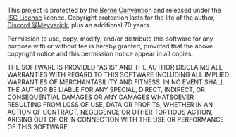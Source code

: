 This project is protected by the [Berne Convention](https://www.wipo.int/treaties/en/ip/berne/summary_berne.html) and released under the [ISC License](https://opensource.org/license/isc-license-txt) licence. Copyright protection lasts for the life of the author, [Discord @Meyverick](https://discord.com/users/374168762426982401), plus an additional 70 years.

Permission to use, copy, modify, and/or distribute this software for any purpose with or without fee is hereby granted, provided that the above copyright notice and this permission notice appear in all copies.

THE SOFTWARE IS PROVIDED “AS IS” AND THE AUTHOR DISCLAIMS ALL WARRANTIES WITH REGARD TO THIS SOFTWARE INCLUDING ALL IMPLIED WARRANTIES OF MERCHANTABILITY AND FITNESS. IN NO EVENT SHALL THE AUTHOR BE LIABLE FOR ANY SPECIAL, DIRECT, INDIRECT, OR CONSEQUENTIAL DAMAGES OR ANY DAMAGES WHATSOEVER RESULTING FROM LOSS OF USE, DATA OR PROFITS, WHETHER IN AN ACTION OF CONTRACT, NEGLIGENCE OR OTHER TORTIOUS ACTION, ARISING OUT OF OR IN CONNECTION WITH THE USE OR PERFORMANCE OF THIS SOFTWARE.